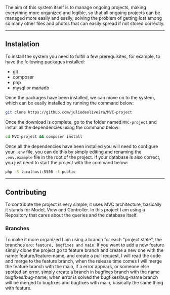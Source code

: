 The aim of this system itself is to manage ongoing projects, making everything more organized and legible, so that all ongoing projects can be managed more easily and easily, solving the problem of getting lost among so many other files and photos that can easily spread if not stored correctly.

---
## Instalation
To install the system you need to fulfill a few prerequisites, for example, to have the following packages installed:
- git
- composer
- php
- mysql or mariadb

Once the packages have been installed, we can move on to the system, which can be easily installed by running the command below:
```bash
git clone https://github.com/juliodeoliveira/MVC-project
```

Once the download is complete, go to the folder named `MVC-project` and install all the dependencies using the command below:
```bash
cd MVC-project && composer install
```

Once all the dependencies have been installed you will need to configure your `.env` file, you can do this by simply editing and renaming the `.env.example` file in the root of the project. If your database is also correct, you just need to start the project with the command below:
```bash
php -S localhost:5500 -t public
```

---
## Contributing
To contribute the project is very simple, it uses MVC architecture, basically it stands for Model, View and Controller. In this project I am using a Repository that cares about the queries and the database itself.

### Branches
To make it more organized I am using a branch for each "project state", the branches are: `feature, bugfixes and main`. If you want to add a new feature simply clone the project go to feature branch and create a new one with the name: feature/feature-name, and create a pull request, I will read the code and merge to the feature branch, when the release time comes I will merge the feature branch with the main, if a error appears, or someone else spotted an error, simply create a branch in bugfixes branch with the name bugfixes/bug-name, when error is solved the bugfixes/bug-name branch will be merged to bugfixes and bugfixes with main, basically the same thing with feature.

